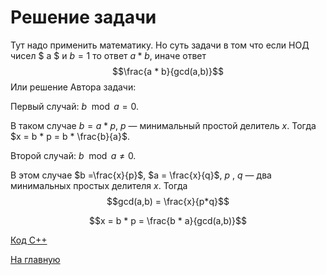 <h1> Решение задачи </h1>

Тут надо применить математику. Но суть задачи в том что если НОД чисел $ a  $ и $b =1$ то ответ $a * b$, иначе ответ $$\frac{a * b}{gcd(a,b)}$$
Или решение Автора задачи:

Первый случай: $b\mod{a} =  0$.

В таком случае $b = a * p$, $p$ — минимальный простой делитель $x$. Тогда $x = b * p = b * \frac{b}{a}$.

Второй случай:  ${b}\mod {a} \neq 0$. 

В этом случае $b =\frac{x}{p}$, $a = \frac{x}{q}$, $p$ , $q$ — два минимальных простых делителя $x$. Тогда $$gcd(a,b) = \frac{x}{p*q}$$

$$x = b * p = \frac{b * a}{gcd(a,b)}$$

[Код С++](Solution_E.cpp)

[На главную](README.md)